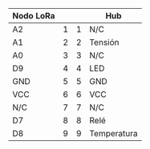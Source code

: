 | Nodo LoRa |   |   |      Hub      |
|-----------|---|---|---------------|
| A2        | 1 | 1 | N/C           |
| A1        | 2 | 2 | Tensión       |
| A0        | 3 | 3 | N/C           |
| D9        | 4 | 4 | LED           |
| GND       | 5 | 5 | GND           |
| VCC       | 6 | 6 | VCC           |
| N/C       | 7 | 7 | N/C           |
| D7        | 8 | 8 | Relé          |
| D8        | 9 | 9 | Temperatura   |
